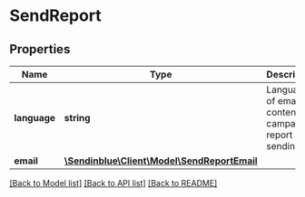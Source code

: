 # SendReport

## Properties
Name | Type | Description | Notes
------------ | ------------- | ------------- | -------------
**language** | **string** | Language of email content for campaign report sending. | [optional] [default to 'fr']
**email** | [**\Sendinblue\Client\Model\SendReportEmail**](SendReportEmail.md) |  | [optional] 

[[Back to Model list]](../../README.md#documentation-for-models) [[Back to API list]](../../README.md#documentation-for-api-endpoints) [[Back to README]](../../README.md)


